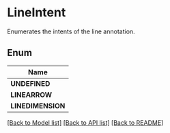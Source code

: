 
# LineIntent
Enumerates the intents of the line annotation.

## Enum
| Name |
| ----------- |
| **UNDEFINED** |
| **LINEARROW** |
| **LINEDIMENSION** |

[[Back to Model list]](../../README.md#documentation-for-models) [[Back to API list]](../../README.md#documentation-for-api-endpoints) [[Back to README]](../../README.md)


